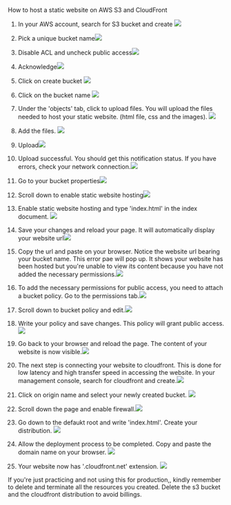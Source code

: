 How to host a static website on AWS S3 and CloudFront

1. In your AWS account, search for S3 bucket and create
![](./Images/1.JPG)

2. Pick a unique bucket name![](./Images/2.JPG)

3. Disable ACL and uncheck public access![](./Images/3.JPG)

4. Acknowledge![](./Images/4.JPG)

5. Click on create bucket
![](./Images/5.JPG)

6. Click on the bucket name
![](./Images/6.JPG)

7. Under the 'objects' tab, click to upload files. You will upload the files needed to host your static website. (html file, css and the images).
![](./Images/7.JPG)

8. Add the files. ![](./Images/8.JPG)

9. Upload![](./Images/9.JPG)

10. Upload successful. You should get this notification status. If you have errors, check your network connection.![](./Images/10.JPG)

11. Go to your bucket properties![](./Images/11.JPG)

12. Scroll down to enable static website hosting![](./Images/12.JPG)

13. Enable static website hosting and type 'index.html' in the index document. ![](./Images/13.JPG)

14. Save your changes and reload your page. It will automatically display your website url![](./Images/14.JPG)

15. Copy the url and paste on your browser. Notice the website url bearing your bucket name. This error pae will pop up. It shows your website has been hosted but you're unable to view its content because you have not added the necessary permissions.![](./Images/15.JPG)

16. To add the necessary permissions for public access, you need to attach a bucket policy. Go to the permissions tab.![](./Images/16.JPG)

17. Scroll down to bucket policy and edit.![](./Images/17.JPG)

18. Write your policy and save changes. This policy will grant public access.![](./Images/18.JPG)

19. Go back to your browser and reload the page. The content of your website is now visible.![](./Images/19.JPG)

20. The next step is connecting your website to cloudfront. This is done for low latency and high transfer speed in accessing the website. In your management console, search for cloudfront and create.![](./Images/20.JPG)

21. Click on origin name and select your newly created bucket. ![](./Images/21.JPG)

22. Scroll down the page and enable firewall.![](./Images/22.JPG)

23. Go down to the defaukt root and write 'index.html'. Create your distribution. ![](./Images/23.JPG)

24. Allow the deployment process to be completed. Copy and paste the domain name on your browser. ![](./Images/24.JPG)

25. Your website now has '.cloudfront.net' extension. ![](./Images/25.JPG)

If you're just practicing and not using this for production,, kindly remember to delete and terminate all the resources you created. Delete the s3 bucket and the cloudfront distribution to avoid billings.